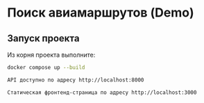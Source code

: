 # Поиск авиамаршрутов (Demo)

## Запуск проекта

Из корня проекта выполните:

```bash
docker compose up --build

API доступно по адресу http://localhost:8000

Статическая фронтенд-страница по адресу http://localhost:3000